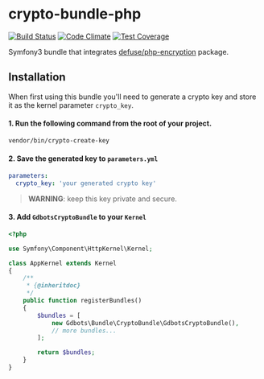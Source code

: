 crypto-bundle-php
=============

[![Build Status](https://api.travis-ci.org/gdbots/crypto-bundle-php.svg)](https://travis-ci.org/gdbots/crypto-bundle-php)
[![Code Climate](https://codeclimate.com/github/gdbots/crypto-bundle-php/badges/gpa.svg)](https://codeclimate.com/github/gdbots/crypto-bundle-php)
[![Test Coverage](https://codeclimate.com/github/gdbots/crypto-bundle-php/badges/coverage.svg)](https://codeclimate.com/github/gdbots/crypto-bundle-php/coverage)

Symfony3 bundle that integrates [defuse/php-encryption](https://github.com/defuse/php-encryption) package.


## Installation
When first using this bundle you'll need to generate a crypto key and store it as 
the kernel parameter `crypto_key`. 

#### 1. Run the following command from the root of your project.
```bash
vendor/bin/crypto-create-key
```

#### 2. Save the generated key to `parameters.yml`
```yaml
parameters:
  crypto_key: 'your generated crypto key'
```
> __WARNING__: keep this key private and secure. 

#### 3. Add `GdbotsCryptoBundle` to your `Kernel`
```php
<?php

use Symfony\Component\HttpKernel\Kernel;

class AppKernel extends Kernel
{
    /**
     * {@inheritdoc}
     */
    public function registerBundles()
    {
        $bundles = [
            new Gdbots\Bundle\CryptoBundle\GdbotsCryptoBundle(),
            // more bundles...
        ];

        return $bundles;
    }
}
```
